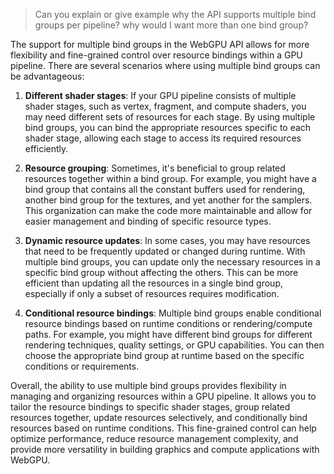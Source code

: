 > Can you explain or give example why the API supports multiple bind groups per pipeline? why would I want more than one bind group?

The support for multiple bind groups in the WebGPU API allows for more flexibility and fine-grained control over resource bindings within a GPU pipeline. There are several scenarios where using multiple bind groups can be advantageous:

1. **Different shader stages**: If your GPU pipeline consists of multiple shader stages, such as vertex, fragment, and compute shaders, you may need different sets of resources for each stage. By using multiple bind groups, you can bind the appropriate resources specific to each shader stage, allowing each stage to access its required resources efficiently.

2. **Resource grouping**: Sometimes, it's beneficial to group related resources together within a bind group. For example, you might have a bind group that contains all the constant buffers used for rendering, another bind group for the textures, and yet another for the samplers. This organization can make the code more maintainable and allow for easier management and binding of specific resource types.

3. **Dynamic resource updates**: In some cases, you may have resources that need to be frequently updated or changed during runtime. With multiple bind groups, you can update only the necessary resources in a specific bind group without affecting the others. This can be more efficient than updating all the resources in a single bind group, especially if only a subset of resources requires modification.

4. **Conditional resource bindings**: Multiple bind groups enable conditional resource bindings based on runtime conditions or rendering/compute paths. For example, you might have different bind groups for different rendering techniques, quality settings, or GPU capabilities. You can then choose the appropriate bind group at runtime based on the specific conditions or requirements.

Overall, the ability to use multiple bind groups provides flexibility in managing and organizing resources within a GPU pipeline. It allows you to tailor the resource bindings to specific shader stages, group related resources together, update resources selectively, and conditionally bind resources based on runtime conditions. This fine-grained control can help optimize performance, reduce resource management complexity, and provide more versatility in building graphics and compute applications with WebGPU.
